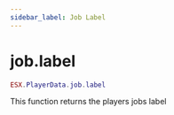 ```yaml
---
sidebar_label: Job Label
---
```


# job.label

```lua
ESX.PlayerData.job.label
```

This function returns the players jobs label

